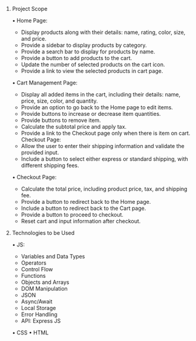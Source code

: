 1. Project Scope

    • Home Page:
      - Display products along with their details: name, rating, color, size, and price.
      - Provide a sidebar to display products by category.
      - Provide a search bar to display for products by name.
      - Provide a button to add products to the cart.
      - Update the number of selected products on the cart icon.
      - Provide a link to view the selected products in cart page.
        
    • Cart Management Page:
      - Display all added items in the cart, including their details: name, price, size, color, and quantity.
      - Provide an option to go back to the Home page to edit items.
      - Provide buttons to increase or decrease item quantities.
      - Provide buttons to remove item.
      - Calculate the subtotal price and apply tax.
      - Provide a link to the Checkout page only when there is item on cart. Checkout Page:
      - Allow the user to enter their shipping information and validate the provided input.
      - Include a button to select either express or standard shipping, with different shipping fees.
        
    • Checkout Page:
      - Calculate the total price, including product price, tax, and shipping fee.
      - Provide a button to redirect back to the Home page.
      - Include a button to redirect back to the Cart page.
      - Provide a button to proceed to checkout.
      - Reset cart and input information after checkout.
3. Technologies to be Used

   • JS: 
    - Variables and Data Types
    - Operators
    - Control Flow
    - Functions
    - Objects and Arrays
    - DOM Manipulation
    - JSON
    - Async/Await
    - Local Storage
    - Error Handling
    - API: Express JS
   
   • CSS
   • HTML
